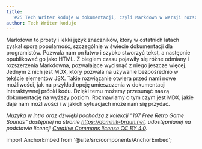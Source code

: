 ```yaml
---
title:
  '#25 Tech Writer koduje w dokumentacji, czyli Markdown w wersji rozszerzonej'
author: Tech Writer koduje
---
```


Markdown to prosty i lekki język znaczników, który w ostatnich latach zyskał
sporą popularność, szczególnie w świecie dokumentacji dla programistów. Pozwala
nam on łatwo i szybko stworzyć tekst, a następnie opublikować go jako HTML. Z
biegiem czasu pojawiły się różne odmiany i rozszerzenia Markdowna, pozwalające
wycisnąć z niego jeszcze więcej. Jednym z nich jest MDX, który pozwala na
używanie bezpośrednio w tekście elementów JSX. Takie rozwiązanie otwiera przed
nami nowe możliwości, jak na przykład opcję umieszczenia w dokumentacji
interaktywnej próbki kodu. Dzięki temu możemy przesunąć naszą dokumentację na
wyższy poziom. Rozmawiamy o tym czym jest MDX, jakie daje nam możliwości i w
jakich sytuacjach może nam się przydać.

_Muzyka w intro oraz dźwięki pochodzą z kolekcji "107 Free Retro Game Sounds"
dostępnej na stronie <https://dominik-braun.net>, udostępnianej na podstawie
licencji
[Creative Commons license CC BY 4.0](https://creativecommons.org/licenses/by/4.0/)._

import AnchorEmbed from '@site/src/components/AnchorEmbed';

<AnchorEmbed episodeId="25-Tech-Writer-koduje-w-dokumentacji--czyli-Markdown-w-wersji-rozszerzonej-ep7cpm" />
